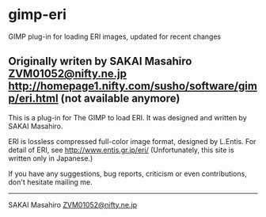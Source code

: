 # gimp-eri
GIMP plug-in for loading ERI images, updated for recent changes

Originally writen by SAKAI Masahiro <ZVM01052@nifty.ne.jp>
http://homepage1.nifty.com/susho/software/gimp/eri.html (not available
anymore)
-------------------------------------------------------------------------------
<Original readme>

This is a plug-in for The GIMP to load ERI.
It was designed and written by SAKAI Masahiro.

ERI is lossless compressed full-color image format, designed by L.Entis.
For detail of ERI, see http://www.entis.gr.jp/eri/
(Unfortunately, this site is written only in Japanese.)

If you have any suggestions, bug reports, criticism or even
contributions, don't hesitate mailing me.

---
SAKAI Masahiro
ZVM01052@nifty.ne.jp
